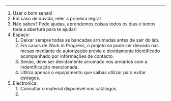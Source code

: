 ***
1. Usar o bom senso!
2. Em caso de dúvida, reler a primeira regra!
3. Não sabes? Pede ajudas, aprendemos coisas todos os dias e temos toda a abertura para te ajudar!
4. Espaço:
	1. Deixar sempre todas as bancadas arrumadas antes de sair do lab.
	2. Em casos de Work in Progress, o projeto só pode ser deixado nas mesas mediante de autorização prévia e devidamente identificado acompanhado por informações de contacto.
	3. Senão, deve ser devidamente arrumado nos armários com a indentificação mencionada.
	4. Utiliza apenas o equipamento que saibas utilizar para evitar estragos.
5. Electronica:
	1. Consultar o material disponível nos catálogos.
	2. 